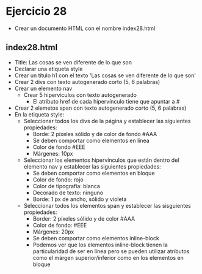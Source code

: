 # Ejercicio 28

* Crear un documento HTML con el nombre index28.html

## index28.html
* Title: Las cosas se ven diferente de lo que son
* Declarar una etiqueta style
* Crear un título h1 con el texto 'Las cosas se ven diferente de lo que son'
* Crear 2 divs con texto autogenerado corto (5, 6 palabras)
* Crear un elemento nav
  * Crear 5 hiperviculos con texto autogenerado
    * El atributo href de cada hipervínculo tiene que apuntar a #
* Crear 2 elemetos span con texto autogenerado corto (5, 6 palabras)
* En la etiqueta style:
  * Seleccionar todos los divs de la página y establecer las siguientes propiedades:
    * Borde: 2 píxeles sólido y de color de fondo #AAA
    * Se deben comportar como elementos en linea
    * Color de fondo #EEE
    * Márgenes: 10px
  * Seleccionar los elementos hipervínculos que están dentro del elemento nav y establecer las siguientes propiedades:
    * Se deben comportar como elementos en bloque
    * Color de fondo: rojo
    * Color de tipografía: blanca
    * Decorado de texto: ninguno
    * Borde: 1 px de ancho, sólido y violeta
  * Seleccionar todos los elementos span y establecer las sisguientes propiedades:
    * Border: 2 píxeles sólido y de color #AAA
    * Color de fondo: #EEE
    * Márgenes: 20px
    * Se deben comportar como elementos inline-block
    * Podemos ver que los elementos inline-block tienen la particularidad de ser en línea pero se pueden utilizar atributos como el márgen superior/inferior como en los elementos en bloque